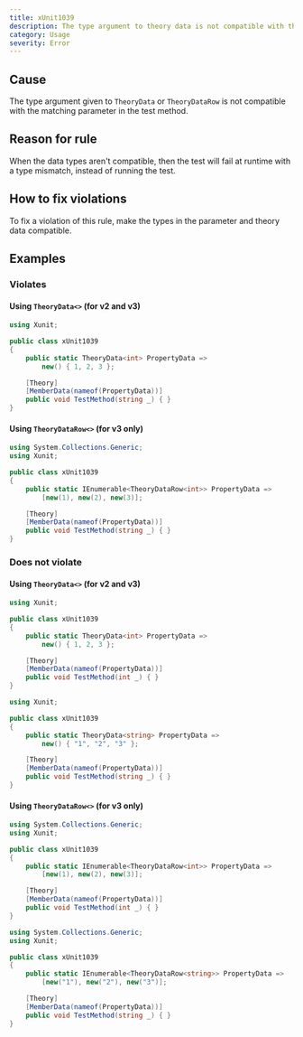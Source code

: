 ```yaml
---
title: xUnit1039
description: The type argument to theory data is not compatible with the type of the corresponding test method parameter
category: Usage
severity: Error
---
```


## Cause

The type argument given to `TheoryData` or `TheoryDataRow` is not compatible with the matching parameter in the test method.

## Reason for rule

When the data types aren't compatible, then the test will fail at runtime with a type mismatch, instead of
running the test.

## How to fix violations

To fix a violation of this rule, make the types in the parameter and theory data compatible.

## Examples

### Violates

#### Using `TheoryData<>` (for v2 and v3)

```csharp
using Xunit;

public class xUnit1039
{
    public static TheoryData<int> PropertyData =>
        new() { 1, 2, 3 };

    [Theory]
    [MemberData(nameof(PropertyData))]
    public void TestMethod(string _) { }
}
```

#### Using `TheoryDataRow<>` (for v3 only)

```csharp
using System.Collections.Generic;
using Xunit;

public class xUnit1039
{
    public static IEnumerable<TheoryDataRow<int>> PropertyData =>
        [new(1), new(2), new(3)];

    [Theory]
    [MemberData(nameof(PropertyData))]
    public void TestMethod(string _) { }
}
```

### Does not violate

#### Using `TheoryData<>` (for v2 and v3)

```csharp
using Xunit;

public class xUnit1039
{
    public static TheoryData<int> PropertyData =>
        new() { 1, 2, 3 };

    [Theory]
    [MemberData(nameof(PropertyData))]
    public void TestMethod(int _) { }
}
```

```csharp
using Xunit;

public class xUnit1039
{
    public static TheoryData<string> PropertyData =>
        new() { "1", "2", "3" };

    [Theory]
    [MemberData(nameof(PropertyData))]
    public void TestMethod(string _) { }
}
```

#### Using `TheoryDataRow<>` (for v3 only)

```csharp
using System.Collections.Generic;
using Xunit;

public class xUnit1039
{
    public static IEnumerable<TheoryDataRow<int>> PropertyData =>
        [new(1), new(2), new(3)];

    [Theory]
    [MemberData(nameof(PropertyData))]
    public void TestMethod(int _) { }
}
```

```csharp
using System.Collections.Generic;
using Xunit;

public class xUnit1039
{
    public static IEnumerable<TheoryDataRow<string>> PropertyData =>
        [new("1"), new("2"), new("3")];

    [Theory]
    [MemberData(nameof(PropertyData))]
    public void TestMethod(string _) { }
}
```
